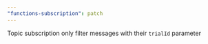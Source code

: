 ```yaml
---
"functions-subscription": patch
---
```


Topic subscription only filter messages with their `trialId` parameter
